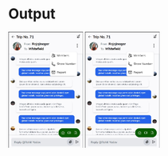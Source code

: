 # Output
<img src="https://raw.githubusercontent.com/pratikd2124/Corider-task/master/src/assets/output.jpg" width="150px" />
<img src="./src/assets/output.jpg" width="150px" />

